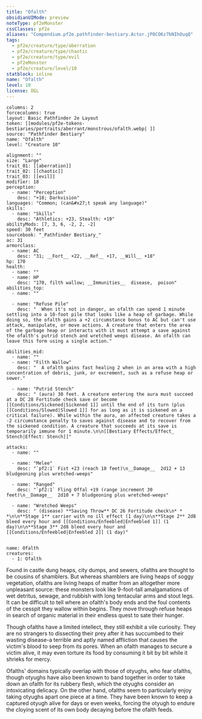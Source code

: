 ```yaml
---
title: "Ofalth"
obsidianUIMode: preview
noteType: pf2eMonster
cssClasses: pf2e
aliases: "Compendium.pf2e.pathfinder-bestiary.Actor.jP8CO6z7bNIhOuqQ" 
tags:
  - pf2e/creature/type/aberration
  - pf2e/creature/type/chaotic
  - pf2e/creature/type/evil
  - pf2eMonster
  - pf2e/creature/level/10
statblock: inline
name: "Ofalth"
level: 10
license: OGL
---
```


```statblock
columns: 2
forcecolumns: true
layout: Basic Pathfinder 2e Layout
token: [[modules/pf2e-tokens-bestiaries/portraits/aberrant/monstrous/ofalth.webp| ]]
source: "Pathfinder Bestiary"
name: "Ofalth"
level: "Creature 10"

alignment: ""
size: "Large"
trait_01: [[aberration]]
trait_02: [[chaotic]]
trait_03: [[evil]]
modifier: 18
perception:
  - name: "Perception"
    desc: "+18; Darkvision"
languages: "Common; (can&#x27;t speak any language)"
skills:
  - name: "Skills"
    desc: "Athletics: +23, Stealth: +19"
abilityMods: [7, 3, 6, -2, 2, -2]
speed: 30 feet
sourcebook: "_Pathfinder Bestiary_"
ac: 31
armorclass:
  - name: AC
    desc: "31; __Fort__ +22, __Ref__ +17, __Will__ +18"
hp: 170
health:
  - name: ""
  - name: HP
    desc: "170, filth wallow; __Immunities__  disease,  poison"
abilities_top:
  - name: ""

  - name: "Refuse Pile"
    desc: "  When it's not in danger, an ofalth can spend 1 minute settling into a 10-foot pile that looks like a heap of garbage. While doing so, the ofalth gains a +2 circumstance bonus to AC but can't use attack, manipulate, or move actions. A creature that enters the area of the garbage heap or interacts with it must attempt a save against the ofalth's putrid stench and wretched weeps disease. An ofalth can leave this form using a single action."

abilities_mid:
  - name: ""
  - name: "Filth Wallow"
    desc: "  A ofalth gains fast healing 2 when in an area with a high concentration of debris, junk, or excrement, such as a refuse heap or sewer."

  - name: "Putrid Stench"
    desc: " (aura) 30 feet. A creature entering the aura must succeed at a DC 28 Fortitude check save or become [[Conditions/Sickened|Sickened 1]] until the end of its turn (plus [[Conditions/Slowed|Slowed 1]] for as long as it is sickened on a critical failure). While within the aura, an affected creature takes a -2 circumstance penalty to saves against disease and to recover from the sickened condition. A creature that succeeds at its save is temporarily immune for 1 minute.\n\n[[Bestiary Effects/Effect_ Stench|Effect: Stench]]"

attacks:
  - name: ""

  - name: "Melee"
    desc: "`pf2:1` Fist +23 (reach 10 feet)\n__Damage__  2d12 + 13 bludgeoning plus wretched-weeps"

  - name: "Ranged"
    desc: "`pf2:1` Fling Offal +19 (range increment 30 feet)\n__Damage__  2d10 + 7 bludgeoning plus wretched-weeps"

  - name: "Wretched Weeps"
    desc: " (disease) **Saving Throw** DC 26 Fortitude check\n* * *\n\n**Stage 1** carrier with no ill effect (1 day)\n\n**Stage 2** 2d8 bleed every hour and [[Conditions/Enfeebled|Enfeebled 1]] (1 day)\n\n**Stage 3** 2d8 bleed every hour and [[Conditions/Enfeebled|Enfeebled 2]] (1 day)"
 
```

```encounter-table
name: Ofalth
creatures:
  - 1: Ofalth
```



Found in castle dung heaps, city dumps, and sewers, ofalths are thought to be cousins of shamblers. But whereas shamblers are living heaps of soggy vegetation, ofalths are living heaps of matter from an altogether more unpleasant source: these monsters look like 9-foot-tall amalgamations of wet detritus, sewage, and rubbish with long tentacular arms and stout legs. It can be difficult to tell where an ofalth's body ends and the foul contents of the cesspit they wallow within begins. They move through refuse heaps in search of organic material in their endless quest to sate their hunger.

Though ofalths have a limited intellect, they still exhibit a vile curiosity. They are no strangers to dissecting their prey after it has succumbed to their wasting disease-a terrible and aptly named affliction that causes the victim's blood to seep from its pores. When an ofalth manages to secure a victim alive, it may even torture its food by consuming it bit by bit while it shrieks for mercy.

Ofalths' domains typically overlap with those of otyughs, who fear ofalths, though otyughs have also been known to band together in order to take down an ofalth for its rubbery flesh, which the otyughs consider an intoxicating delicacy. On the other hand, ofalths seem to particularly enjoy taking otyughs apart one piece at a time. They have been known to keep a captured otyugh alive for days or even weeks, forcing the otyugh to endure the cloying scent of its own body decaying before the ofalth feeds.
